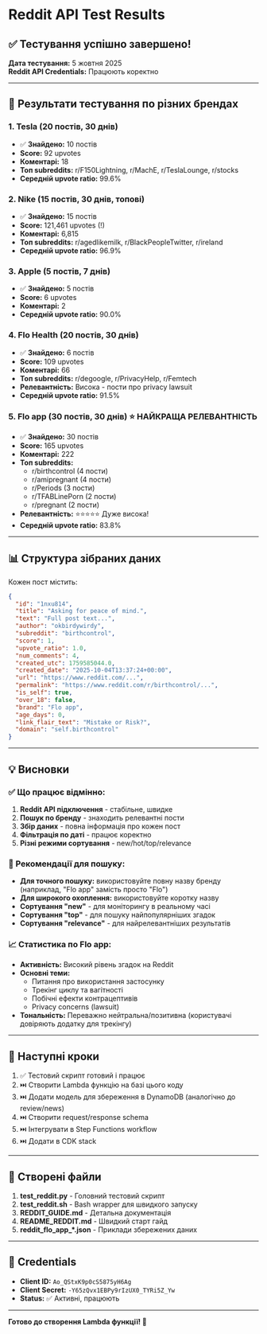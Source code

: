 # Reddit API Test Results

## ✅ Тестування успішно завершено!

**Дата тестування:** 5 жовтня 2025  
**Reddit API Credentials:** Працюють коректно

---

## 🎯 Результати тестування по різних брендах

### 1. Tesla (20 постів, 30 днів)
- ✅ **Знайдено:** 10 постів
- **Score:** 92 upvotes
- **Коментарі:** 18
- **Топ subreddits:** r/F150Lightning, r/MachE, r/TeslaLounge, r/stocks
- **Середній upvote ratio:** 99.6%

### 2. Nike (15 постів, 30 днів, топові)
- ✅ **Знайдено:** 15 постів  
- **Score:** 121,461 upvotes (!)
- **Коментарі:** 6,815
- **Топ subreddits:** r/agedlikemilk, r/BlackPeopleTwitter, r/ireland
- **Середній upvote ratio:** 96.9%

### 3. Apple (5 постів, 7 днів)
- ✅ **Знайдено:** 5 постів
- **Score:** 6 upvotes
- **Коментарі:** 2
- **Середній upvote ratio:** 90.0%

### 4. Flo Health (20 постів, 30 днів)
- ✅ **Знайдено:** 6 постів
- **Score:** 109 upvotes
- **Коментарі:** 66
- **Топ subreddits:** r/degoogle, r/PrivacyHelp, r/Femtech
- **Релевантність:** Висока - пости про privacy lawsuit
- **Середній upvote ratio:** 91.5%

### 5. Flo app (30 постів, 30 днів) ⭐ НАЙКРАЩА РЕЛЕВАНТНІСТЬ
- ✅ **Знайдено:** 30 постів
- **Score:** 165 upvotes
- **Коментарі:** 222
- **Топ subreddits:** 
  - r/birthcontrol (4 пости)
  - r/amipregnant (4 пости)
  - r/Periods (3 пости)
  - r/TFABLinePorn (2 пости)
  - r/pregnant (2 пости)
- **Релевантність:** ⭐⭐⭐⭐⭐ Дуже висока!
- **Середній upvote ratio:** 83.8%

---

## 📊 Структура зібраних даних

Кожен пост містить:
```json
{
  "id": "1nxu814",
  "title": "Asking for peace of mind.",
  "text": "Full post text...",
  "author": "okbirdywirdy",
  "subreddit": "birthcontrol",
  "score": 1,
  "upvote_ratio": 1.0,
  "num_comments": 4,
  "created_utc": 1759585044.0,
  "created_date": "2025-10-04T13:37:24+00:00",
  "url": "https://www.reddit.com/...",
  "permalink": "https://www.reddit.com/r/birthcontrol/...",
  "is_self": true,
  "over_18": false,
  "brand": "Flo app",
  "age_days": 0,
  "link_flair_text": "Mistake or Risk?",
  "domain": "self.birthcontrol"
}
```

---

## 💡 Висновки

### ✅ Що працює відмінно:
1. **Reddit API підключення** - стабільне, швидке
2. **Пошук по бренду** - знаходить релевантні пости
3. **Збір даних** - повна інформація про кожен пост
4. **Фільтрація по даті** - працює коректно
5. **Різні режими сортування** - new/hot/top/relevance

### 🎯 Рекомендації для пошуку:
- **Для точного пошуку:** використовуйте повну назву бренду (наприклад, "Flo app" замість просто "Flo")
- **Для широкого охоплення:** використовуйте коротку назву
- **Сортування "new"** - для моніторингу в реальному часі
- **Сортування "top"** - для пошуку найпопулярніших згадок
- **Сортування "relevance"** - для найрелевантніших результатів

### 📈 Статистика по Flo app:
- **Активність:** Високий рівень згадок на Reddit
- **Основні теми:** 
  - Питання про використання застосунку
  - Трекінг циклу та вагітності
  - Побічні ефекти контрацептивів
  - Privacy concerns (lawsuit)
- **Тональність:** Переважно нейтральна/позитивна (користувачі довіряють додатку для трекінгу)

---

## 🚀 Наступні кроки

1. ✅ Тестовий скрипт готовий і працює
2. ⏭️ Створити Lambda функцію на базі цього коду
3. ⏭️ Додати модель для збереження в DynamoDB (аналогічно до review/news)
4. ⏭️ Створити request/response schema
5. ⏭️ Інтегрувати в Step Functions workflow
6. ⏭️ Додати в CDK stack

---

## 📁 Створені файли

1. **test_reddit.py** - Головний тестовий скрипт
2. **test_reddit.sh** - Bash wrapper для швидкого запуску
3. **REDDIT_GUIDE.md** - Детальна документація
4. **README_REDDIT.md** - Швидкий старт гайд
5. **reddit_flo_app_*.json** - Приклади збережених даних

---

## 🔐 Credentials

- **Client ID:** `Ao_QStxK9p0cS5875yH6Ag`
- **Client Secret:** `-Y65zQvx1EBPy9rIzUX0_TYRi5Z_Yw`
- **Status:** ✅ Активні, працюють

---

**Готово до створення Lambda функції! 🎉**

